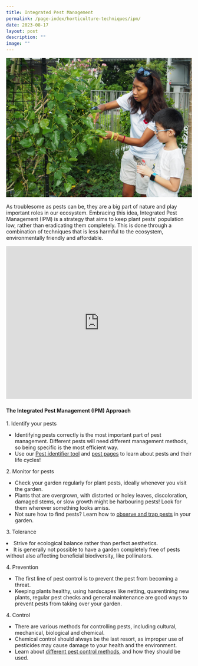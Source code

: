 ```yaml
---
title: Integrated Pest Management
permalink: /page-index/horticulture-techniques/ipm/
date: 2023-08-17
layout: post
description: ""
image: ""
---
```

<section>
	<img title="Community Gardeners checking their plants for pests. Photo by Jacqueline Chua." src="/images/Gardeners/Pruning%20(1).jpg">
<p>As troublesome as pests can be, they are a big part of nature and play important roles in our ecosystem. Embracing this idea, Integrated Pest Management (IPM) is a strategy that aims to keep plant pests’ population low, rather than eradicating them completely. This is done through a combination of techniques that is less harmful to the ecosystem, environmentally friendly and affordable.</p>
			<iframe width="100%" height="415" src="https://www.youtube.com/embed/tb0N7ffgwGs" title="YouTube video player" frameborder="0" allow="accelerometer; autoplay; clipboard-write; encrypted-media; gyroscope; picture-in-picture; web-share" allowfullscreen=""></iframe>	<br>
<h4>The Integrated Pest Management (IPM) Approach</h4>
<p>1. Identify your pests</p>
<ul>
<li>Identifying pests correctly is the most important part of pest management. Different pests will need different management methods, so being specific is the most efficient way.</li>
<li>Use our <a href="/digital-tools/pestid/">Pest identifier tool</a> and <a href="/learn-more-about-gardening/plant-problems/pests/">pest pages</a> to learn about pests and their life cycles!</li>
</ul>
<p>2. Monitor for pests</p>
<ul>
<li>Check your garden regularly for plant pests, ideally whenever you visit the garden.</li>
<li>Plants that are overgrown, with distorted or holey leaves, discoloration, damaged stems, or slow growth might be harbouring pests! Look for them wherever something looks amiss.</li>
	<li>Not sure how to find pests? Learn how to <a href="/page-index/horticulture-techniques/finding-pests/">observe and trap pests</a> in your garden.</li>
</ul>
<p>3. Tolerance</p>
<li>Strive for ecological balance rather than perfect aesthetics.</li>
<li>It is generally not possible to have a garden completely free of pests without also affecting beneficial biodiversity, like pollinators.</li>

<p>4. Prevention</p>
<ul>
<li>The first line of pest control is to prevent the pest from becoming a threat.</li>
<li>Keeping plants healthy, using hardscapes like netting, quarentining new plants, regular pest checks and general maintenance are good ways to prevent pests from taking over your garden. </li>
</ul>
<p>4. Control</p>
<ul>
<li>There are various methods for controlling pests, including cultural, mechanical, biological and chemical. </li>
<li>Chemical control should always be the last resort, as improper use of pesticides may cause damage to your health and the environment.</li>
	<li>Learn about <a href="/page-index/horticulture-techniques/pest-control/">different pest control methods</a>, and how they should be used.<p></p>
</li></ul>
</section>